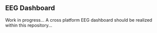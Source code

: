 ## EEG Dashboard

Work in progress...
A cross platform EEG dashboard should be realized within this repository...